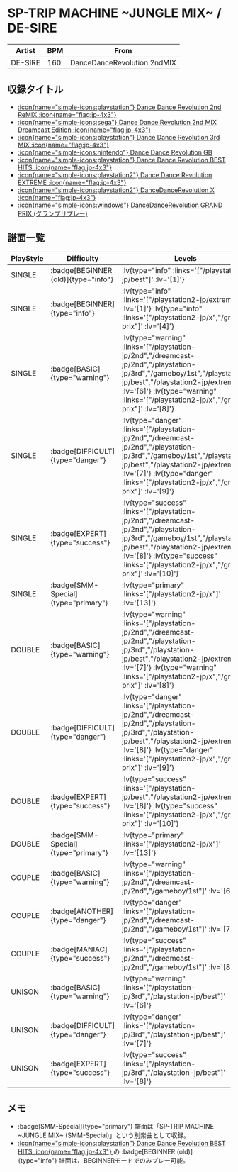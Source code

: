# SP-TRIP MACHINE \~JUNGLE MIX\~ / DE-SIRE

|Artist|BPM|From|
|------|---|----|
|DE-SIRE|160|DanceDanceRevolution 2ndMIX|

## 収録タイトル

- [ :icon{name="simple-icons:playstation"} Dance Dance Revolution 2nd ReMIX :icon{name="flag:jp-4x3"} ](/playstation-jp/2nd)
- [ :icon{name="simple-icons:sega"} Dance Dance Revolution 2nd MIX Dreamcast Edition :icon{name="flag:jp-4x3"} ](/dreamcast-jp/2nd)
- [ :icon{name="simple-icons:playstation"} Dance Dance Revolution 3rd MIX :icon{name="flag:jp-4x3"} ](/playstation-jp/3rd)
- [ :icon{name="simple-icons:nintendo"} Dance Dance Revolution GB](/gameboy/1st)
- [ :icon{name="simple-icons:playstation"} Dance Dance Revolution BEST HITS :icon{name="flag:jp-4x3"} ](/playstation-jp/best)
- [ :icon{name="simple-icons:playstation2"} Dance Dance Revolution EXTREME :icon{name="flag:jp-4x3"} ](/playstation2-jp/extreme)
- [ :icon{name="simple-icons:playstation2"} DanceDanceRevolution X :icon{name="flag:jp-4x3"} ](/playstation2-jp/x)
- [ :icon{name="simple-icons:windows"} DanceDanceRevolution GRAND PRIX (グランプリプレー)](/grand-prix)

## 譜面一覧

|PlayStyle|Difficulty|Levels|Notes|Movie|
|---------|----------|------|-----|-----|
|SINGLE| :badge[BEGINNER (old)]{type="info"} | :lv{type="info" :links='["/playstation-jp/best"]' :lv='[1]'} |77/0||
|SINGLE| :badge[BEGINNER]{type="info"} | :lv{type="info" :links='["/playstation2-jp/extreme"]' :lv='[1]'}  :lv{type="info" :links='["/playstation2-jp/x","/grand-prix"]' :lv='[4]'} |79/0||
|SINGLE| :badge[BASIC]{type="warning"} | :lv{type="warning" :links='["/playstation-jp/2nd","/dreamcast-jp/2nd","/playstation-jp/3rd","/gameboy/1st","/playstation-jp/best","/playstation2-jp/extreme"]' :lv='[6]'}  :lv{type="warning" :links='["/playstation2-jp/x","/grand-prix"]' :lv='[8]'} |194/0||
|SINGLE| :badge[DIFFICULT]{type="danger"} | :lv{type="danger" :links='["/playstation-jp/2nd","/dreamcast-jp/2nd","/playstation-jp/3rd","/gameboy/1st","/playstation-jp/best","/playstation2-jp/extreme"]' :lv='[7]'}  :lv{type="danger" :links='["/playstation2-jp/x","/grand-prix"]' :lv='[9]'} |217/0||
|SINGLE| :badge[EXPERT]{type="success"} | :lv{type="success" :links='["/playstation-jp/2nd","/dreamcast-jp/2nd","/playstation-jp/3rd","/gameboy/1st","/playstation-jp/best","/playstation2-jp/extreme"]' :lv='[8]'}  :lv{type="success" :links='["/playstation2-jp/x","/grand-prix"]' :lv='[10]'} |245/0||
|SINGLE| :badge[SMM-Special]{type="primary"} | :lv{type="primary" :links='["/playstation2-jp/x"]' :lv='[13]'} |238/4||
|DOUBLE| :badge[BASIC]{type="warning"} | :lv{type="warning" :links='["/playstation-jp/2nd","/dreamcast-jp/2nd","/playstation-jp/3rd","/playstation-jp/best","/playstation2-jp/extreme"]' :lv='[7]'}  :lv{type="warning" :links='["/playstation2-jp/x","/grand-prix"]' :lv='[8]'} |198/0||
|DOUBLE| :badge[DIFFICULT]{type="danger"} | :lv{type="danger" :links='["/playstation-jp/2nd","/dreamcast-jp/2nd","/playstation-jp/3rd","/playstation-jp/best","/playstation2-jp/extreme"]' :lv='[8]'}  :lv{type="danger" :links='["/playstation2-jp/x","/grand-prix"]' :lv='[9]'} |227/0||
|DOUBLE| :badge[EXPERT]{type="success"} | :lv{type="success" :links='["/playstation-jp/best","/playstation2-jp/extreme"]' :lv='[8]'}  :lv{type="success" :links='["/playstation2-jp/x","/grand-prix"]' :lv='[10]'} |250/0||
|DOUBLE| :badge[SMM-Special]{type="primary"} | :lv{type="primary" :links='["/playstation2-jp/x"]' :lv='[13]'} |239/4||
|COUPLE| :badge[BASIC]{type="warning"} | :lv{type="warning" :links='["/playstation-jp/2nd","/dreamcast-jp/2nd","/gameboy/1st"]' :lv='[6]'} |185/0||
|COUPLE| :badge[ANOTHER]{type="danger"} | :lv{type="danger" :links='["/playstation-jp/2nd","/dreamcast-jp/2nd","/gameboy/1st"]' :lv='[7]'} |1P:191/0 2P:192/0||
|COUPLE| :badge[MANIAC]{type="success"} | :lv{type="success" :links='["/playstation-jp/2nd","/dreamcast-jp/2nd","/gameboy/1st"]' :lv='[8]'} |229/0||
|UNISON| :badge[BASIC]{type="warning"} | :lv{type="warning" :links='["/playstation-jp/3rd","/playstation-jp/best"]' :lv='[6]'} |||
|UNISON| :badge[DIFFICULT]{type="danger"} | :lv{type="danger" :links='["/playstation-jp/3rd","/playstation-jp/best"]' :lv='[7]'} |||
|UNISON| :badge[EXPERT]{type="success"} | :lv{type="success" :links='["/playstation-jp/3rd","/playstation-jp/best"]' :lv='[8]'} |||

## メモ

- :badge[SMM-Special]{type="primary"} 譜面は「SP-TRIP MACHINE \~JUNGLE MIX\~ (SMM-Special)」という別楽曲として収録。
- [ :icon{name="simple-icons:playstation"} Dance Dance Revolution BEST HITS :icon{name="flag:jp-4x3"} ](/playstation-jp/best)の :badge[BEGINNER (old)]{type="info"} 譜面は、BEGINNERモードでのみプレー可能。
